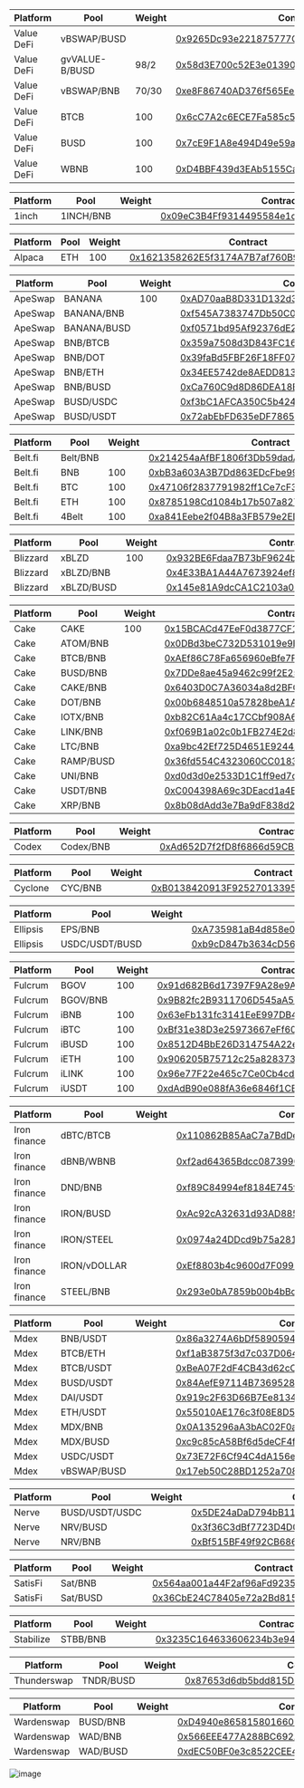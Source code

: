 |	Platform	|	Pool	|	Weight	|	Contract		|	Status	|
|	 ------ 	|	 ------ 	|	 ------ 	|	 ------ 		|	 ------ 	|
|	Value DeFi	|	vBSWAP/BUSD	|		|	[0x9265Dc93e221875777C8Ca8140beb3512045085a	](https://bscscan.com/address/0x9265Dc93e221875777C8Ca8140beb3512045085a)	|	Active	|
|	Value DeFi	|	gvVALUE-B/BUSD	|	98/2	|	[0x58d3E700c52E3e013908a1f0037bdD1c6d262637	](https://bscscan.com/address/0x58d3E700c52E3e013908a1f0037bdD1c6d262637)	|	Active	|
|	Value DeFi	|	vBSWAP/BNB	|	70/30	|	[0xe8F86740AD376f565Ee55399FCdf5843c6E20276	](https://bscscan.com/address/0xe8F86740AD376f565Ee55399FCdf5843c6E20276)	|	Active	|
|	Value DeFi	|	BTCB	|	100	|	[0x6cC7A2c6ECE7Fa585c59a0c9D87c8616434ee19B	](https://bscscan.com/address/0x6cC7A2c6ECE7Fa585c59a0c9D87c8616434ee19B)	|	Active	|
|	Value DeFi	|	BUSD	|	100	|	[0x7cE9F1A8e494D49e59a72Fd0443D378448151B9c	](https://bscscan.com/address/0x7cE9F1A8e494D49e59a72Fd0443D378448151B9c)	|	Active	|
|	Value DeFi	|	WBNB	|	100	|	[0xD4BBF439d3EAb5155Ca7c0537E583088fB4CFCe8	](https://bscscan.com/address/0xD4BBF439d3EAb5155Ca7c0537E583088fB4CFCe8)	|	Active	|
											
|	Platform	|	Pool	|	Weight	|	Contract		|	Status	|
|	 ------ 	|	 ------ 	|	 ------ 	|	 ------ 		|	 ------ 	|
|	1inch	|	1INCH/BNB	|		|	[0x09eC3B4Ff9314495584e1d30BEdbAe28d3531BEC	](https://bscscan.com/address/0x09eC3B4Ff9314495584e1d30BEdbAe28d3531BEC)	|	Active	|
											
|	Platform	|	Pool	|	Weight	|	Contract		|	Status	|
|	 ------ 	|	 ------ 	|	 ------ 	|	 ------ 		|	 ------ 	|
|	Alpaca	|	ETH	|	100	|	[0x1621358262E5f3174A7B7af760B9Ab9fcDBaFC6C	](https://bscscan.com/address/0x1621358262E5f3174A7B7af760B9Ab9fcDBaFC6C)	|	Active	|
											
|	Platform	|	Pool	|	Weight	|	Contract		|	Status	|
|	 ------ 	|	 ------ 	|	 ------ 	|	 ------ 		|	 ------ 	|
|	ApeSwap	|	BANANA	|	100	|	[0xAD70aaB8D331D132d3B5Dbeb4897D8002b7d1f8d	](https://bscscan.com/address/0xAD70aaB8D331D132d3B5Dbeb4897D8002b7d1f8d)	|	Active	|
|	ApeSwap	|	BANANA/BNB	|		|	[0xf545A7383747Db50C08536B304F635Df9AAeFFA6	](https://bscscan.com/address/0xf545A7383747Db50C08536B304F635Df9AAeFFA6)	|	Active	|
|	ApeSwap	|	BANANA/BUSD	|		|	[0xf0571bd95Af92376dE23A7bB5EE65AF4E0B22C6F	](https://bscscan.com/address/0xf0571bd95Af92376dE23A7bB5EE65AF4E0B22C6F)	|	Active	|
|	ApeSwap	|	BNB/BTCB	|		|	[0x359a7508d3D843FC16d2dc6beB20683426aa07CB	](https://bscscan.com/address/0x359a7508d3D843FC16d2dc6beB20683426aa07CB)	|	Active	|
|	ApeSwap	|	BNB/DOT	|		|	[0x39faBd5FBF26F18FF0768bDdCE185FdC6bD007d3	](https://bscscan.com/address/0x39faBd5FBF26F18FF0768bDdCE185FdC6bD007d3)	|	Active	|
|	ApeSwap	|	BNB/ETH	|		|	[0x34EE5742de8AEDD8132Abc80e2A5017053Fb6bB1	](https://bscscan.com/address/0x34EE5742de8AEDD8132Abc80e2A5017053Fb6bB1)	|	Active	|
|	ApeSwap	|	BNB/BUSD	|		|	[0xCa760C9d8D86DEA18BF46033f2917006FBF569AB	](https://bscscan.com/address/0xCa760C9d8D86DEA18BF46033f2917006FBF569AB)	|	Active	|
|	ApeSwap	|	BUSD/USDC	|		|	[0xf3bC1AFCA350C5b42429D2437080b61e54694B7e	](https://bscscan.com/address/0xf3bC1AFCA350C5b42429D2437080b61e54694B7e)	|	Active	|
|	ApeSwap	|	BUSD/USDT	|		|	[0x72abEbFD635eDF78656c8f714E3a13B82CaBF018	](https://bscscan.com/address/0x72abEbFD635eDF78656c8f714E3a13B82CaBF018)	|	Active	|
											
|	Platform	|	Pool	|	Weight	|	Contract		|	Status	|
|	 ------ 	|	 ------ 	|	 ------ 	|	 ------ 		|	 ------ 	|
|	Belt.fi	|	Belt/BNB	|		|	[0x214254aAfBF1806f3Db59dadAA5516066BcD5Fc2	](https://bscscan.com/address/0x214254aAfBF1806f3Db59dadAA5516066BcD5Fc2)	|	Active	|
|	Belt.fi	|	BNB	|	100	|	[0xbB3a603A3B7Dd863EDcFbe99e668a794F57AE4d7	](https://bscscan.com/address/0xbB3a603A3B7Dd863EDcFbe99e668a794F57AE4d7)	|	Active	|
|	Belt.fi	|	BTC	|	100	|	[0x47106f2837791982ff1Ce7cF37686e4c0b746Cf0	](https://bscscan.com/address/0x47106f2837791982ff1Ce7cF37686e4c0b746Cf0)	|	Active	|
|	Belt.fi	|	ETH	|	100	|	[0x8785198Cd1084b17b507a82708c69A5F082069A5	](https://bscscan.com/address/0x8785198Cd1084b17b507a82708c69A5F082069A5)	|	Active	|
|	Belt.fi	|	4Belt	|	100	|	[0xa841Eebe2f04B8a3FB579e2EDA076e3A08C7bD4f	](https://bscscan.com/address/0xa841Eebe2f04B8a3FB579e2EDA076e3A08C7bD4f)	|	Active	|
											
|	Platform	|	Pool	|	Weight	|	Contract		|	Status	|
|	 ------ 	|	 ------ 	|	 ------ 	|	 ------ 		|	 ------ 	|
|	Blizzard	|	xBLZD	|	100	|	[0x932BE6Fdaa7B73bF9624bCfD81dcCB12e7A31591	](https://bscscan.com/address/0x932BE6Fdaa7B73bF9624bCfD81dcCB12e7A31591)	|	Active	|
|	Blizzard	|	xBLZD/BNB	|		|	[0x4E33BA1A44A7673924ef8515459db25c90EC505e	](https://bscscan.com/address/0x4E33BA1A44A7673924ef8515459db25c90EC505e)	|	Active	|
|	Blizzard	|	xBLZD/BUSD	|		|	[0x145e81A9dcCA1C2103a0156515A885b0EA6B6F4F	](https://bscscan.com/address/0x145e81A9dcCA1C2103a0156515A885b0EA6B6F4F)	|	Active	|
											
|	Platform	|	Pool	|	Weight	|	Contract		|	Status	|
|	 ------ 	|	 ------ 	|	 ------ 	|	 ------ 		|	 ------ 	|
|	Cake	|	CAKE	|	100	|	[0x15BCACd47EeF0d3877CF1199819F9e6ADDEebE32	](https://bscscan.com/address/0x15BCACd47EeF0d3877CF1199819F9e6ADDEebE32)	|	Active	|
|	Cake	|	ATOM/BNB	|		|	[0x0DBd3beC732D531019e9E656629009C35f71a8E4	](https://bscscan.com/address/0x0DBd3beC732D531019e9E656629009C35f71a8E4)	|	Active	|
|	Cake	|	BTCB/BNB	|		|	[0xAEf86C78Fa656960eBfe7F0eDbda0a38a0759078	](https://bscscan.com/address/0xAEf86C78Fa656960eBfe7F0eDbda0a38a0759078)	|	Active	|
|	Cake	|	BUSD/BNB	|		|	[0x7DDe8ae45a9462c99f2E2595F5230E1CD45a77cB	](https://bscscan.com/address/0x7DDe8ae45a9462c99f2E2595F5230E1CD45a77cB)	|	Active	|
|	Cake	|	CAKE/BNB	|		|	[0x6403D0C7A36034a8d2BFC4564b685477c6a20940	](https://bscscan.com/address/0x6403D0C7A36034a8d2BFC4564b685477c6a20940)	|	Active	|
|	Cake	|	DOT/BNB	|		|	[0x00b6848510a57828beA1A5BAdE6696c34ebCd86A	](https://bscscan.com/address/0x00b6848510a57828beA1A5BAdE6696c34ebCd86A)	|	Active	|
|	Cake	|	IOTX/BNB	|		|	[0xb82C61Aa4c17CCbf908A6935B8aAc325417867f5	](https://bscscan.com/address/0xb82C61Aa4c17CCbf908A6935B8aAc325417867f5)	|	Active	|
|	Cake	|	LINK/BNB	|		|	[0xf069B1a02c0b1FB274E2d8B7f7705621bb673b1a	](https://bscscan.com/address/0xf069B1a02c0b1FB274E2d8B7f7705621bb673b1a)	|	Active	|
|	Cake	|	LTC/BNB	|		|	[0xa9bc42Ef725D4651E9244AbaEdEA5125ABC974d7	](https://bscscan.com/address/0xa9bc42Ef725D4651E9244AbaEdEA5125ABC974d7)	|	Active	|
|	Cake	|	RAMP/BUSD	|		|	[0x36fd554C4323060CC0183c416597E44369218365	](https://bscscan.com/address/0x36fd554C4323060CC0183c416597E44369218365)	|	Active	|
|	Cake	|	UNI/BNB	|		|	[0xd0d3d0e2533D1C1ff9ed7d2084569A8B724FF10E	](https://bscscan.com/address/0xd0d3d0e2533D1C1ff9ed7d2084569A8B724FF10E)	|	Active	|
|	Cake	|	USDT/BNB	|		|	[0xC004398A69c3DEacd1a4ECD5944BAb5fcF7A2EcF	](https://bscscan.com/address/0xC004398A69c3DEacd1a4ECD5944BAb5fcF7A2EcF)	|	Active	|
|	Cake	|	XRP/BNB	|		|	[0x8b08dAdd3e7Ba9dF838d24A757f3bA39bb709A38	](https://bscscan.com/address/0x8b08dAdd3e7Ba9dF838d24A757f3bA39bb709A38)	|	Active	|
											
|	Platform	|	Pool	|	Weight	|	Contract		|	Status	|
|	 ------ 	|	 ------ 	|	 ------ 	|	 ------ 		|	 ------ 	|
|	Codex	|	Codex/BNB	|		|	[0xAd652D7f2fD8f6866d59CB78622f46BE47DaD43a	](https://bscscan.com/address/0xAd652D7f2fD8f6866d59CB78622f46BE47DaD43a)	|	Active	|
											
|	Platform	|	Pool	|	Weight	|	Contract		|	Status	|
|	 ------ 	|	 ------ 	|	 ------ 	|	 ------ 		|	 ------ 	|
|	Cyclone	|	CYC/BNB	|		|	[0xB0138420913F925270133950a41F8B23A1d980A4	](https://bscscan.com/address/0xB0138420913F925270133950a41F8B23A1d980A4)	|	Active	|
											
|	Platform	|	Pool	|	Weight	|	Contract		|	Status	|
|	 ------ 	|	 ------ 	|	 ------ 	|	 ------ 		|	 ------ 	|
|	Ellipsis	|	EPS/BNB	|		|	[0xA735981aB4d858e0439114d44a5CFA0ed07BC767	](https://bscscan.com/address/0xA735981aB4d858e0439114d44a5CFA0ed07BC767)	|	Active	|
|	Ellipsis	|	USDC/USDT/BUSD	|		|	[0xb9cD847b3634cD56CB7d7093D1eD15E1418e0582	](https://bscscan.com/address/0xb9cD847b3634cD56CB7d7093D1eD15E1418e0582)	|	Active	|
											
|	Platform	|	Pool	|	Weight	|	Contract		|	Status	|
|	 ------ 	|	 ------ 	|	 ------ 	|	 ------ 		|	 ------ 	|
|	Fulcrum	|	BGOV	|	100	|	[0x91d682B6d17397F9A28e9A7F905659cE51Bd2370	](https://bscscan.com/address/0x91d682B6d17397F9A28e9A7F905659cE51Bd2370)	|	Active	|
|	Fulcrum	|	BGOV/BNB	|		|	[0x9B82fc2B9311706D545aA50926023D3B650D581D	](https://bscscan.com/address/0x9B82fc2B9311706D545aA50926023D3B650D581D)	|	Active	|
|	Fulcrum	|	iBNB	|	100	|	[0x63eFb131fc3141EeE997DB45b8Bd4d8Af2B4C6e0	](https://bscscan.com/address/0x63eFb131fc3141EeE997DB45b8Bd4d8Af2B4C6e0)	|	Active	|
|	Fulcrum	|	iBTC	|	100	|	[0xBf31e38D3e25973667eFf608BAF707AB2B7A7De5	](https://bscscan.com/address/0xBf31e38D3e25973667eFf608BAF707AB2B7A7De5)	|	Active	|
|	Fulcrum	|	iBUSD	|	100	|	[0x8512D4BbE26D314754A22e59228B7E3C8820c0D9	](https://bscscan.com/address/0x8512D4BbE26D314754A22e59228B7E3C8820c0D9)	|	Active	|
|	Fulcrum	|	iETH	|	100	|	[0x906205B75712c25a828373fE41B4BAcDF70f91d6	](https://bscscan.com/address/0x906205B75712c25a828373fE41B4BAcDF70f91d6)	|	Active	|
|	Fulcrum	|	iLINK	|	100	|	[0x96e77F22e465c7Ce0Cb4cde47abDDf8a7EeB1d44	](https://bscscan.com/address/0x96e77F22e465c7Ce0Cb4cde47abDDf8a7EeB1d44)	|	Active	|
|	Fulcrum	|	iUSDT	|	100	|	[0xdAdB90e088fA36e6846f1CBD5c434D594ecf189b	](https://bscscan.com/address/0xdAdB90e088fA36e6846f1CBD5c434D594ecf189b)	|	Active	|
											
|	Platform	|	Pool	|	Weight	|	Contract		|	Status	|
|	 ------ 	|	 ------ 	|	 ------ 	|	 ------ 		|	 ------ 	|
|	Iron finance	|	dBTC/BTCB	|		|	[0x110862B85AaC7a7BdDe16162c48cb027B8660ECA	](https://bscscan.com/address/0x110862B85AaC7a7BdDe16162c48cb027B8660ECA)	|	Active	|
|	Iron finance	|	dBNB/WBNB	|		|	[0xf2ad64365Bdcc087399059D0F4ec179C18aa7d7C	](https://bscscan.com/address/0xf2ad64365Bdcc087399059D0F4ec179C18aa7d7C)	|	Active	|
|	Iron finance	|	DND/BNB	|		|	[0xf89C84994ef8184E745fE7059e8B931a45f6E5F5	](https://bscscan.com/address/0xf89C84994ef8184E745fE7059e8B931a45f6E5F5)	|	Active	|
|	Iron finance	|	IRON/BUSD	|		|	[0xAc92cA32631d93AD8855172f02DA5Dce117E4cC7	](https://bscscan.com/address/0xAc92cA32631d93AD8855172f02DA5Dce117E4cC7)	|	Active	|
|	Iron finance	|	IRON/STEEL	|		|	[0x0974a24DDcd9b75a281669094794F998F0963c23	](https://bscscan.com/address/0x0974a24DDcd9b75a281669094794F998F0963c23)	|	Active	|
|	Iron finance	|	IRON/vDOLLAR	|		|	[0xEf8803b4c9600d7F0991654732Be306337de84b9	](https://bscscan.com/address/0xEf8803b4c9600d7F0991654732Be306337de84b9)	|	Active	|
|	Iron finance	|	STEEL/BNB	|		|	[0x293e0bA7859b00b4bBdDf5042D82f4f13F992432	](https://bscscan.com/address/0x293e0bA7859b00b4bBdDf5042D82f4f13F992432)	|	Active	|
											
|	Platform	|	Pool	|	Weight	|	Contract		|	Status	|
|	 ------ 	|	 ------ 	|	 ------ 	|	 ------ 		|	 ------ 	|
|	Mdex	|	BNB/USDT	|		|	[0x86a3274A6bDf5890594E1A3e1C168363f6eA81b9	](https://bscscan.com/address/0x86a3274A6bDf5890594E1A3e1C168363f6eA81b9)	|	Active	|
|	Mdex	|	BTCB/ETH	|		|	[0xf1aB3875f3d7c037D064BC9a2D85bD300B7d2a8C	](https://bscscan.com/address/0xf1aB3875f3d7c037D064BC9a2D85bD300B7d2a8C)	|	Active	|
|	Mdex	|	BTCB/USDT	|		|	[0xBeA07F2dF4CB43d62cC75cB6020BBbe122F4a4ce	](https://bscscan.com/address/0xBeA07F2dF4CB43d62cC75cB6020BBbe122F4a4ce)	|	Active	|
|	Mdex	|	BUSD/USDT	|		|	[0x84AefE97114B7369528500995f227Cd698404A7f	](https://bscscan.com/address/0x84AefE97114B7369528500995f227Cd698404A7f)	|	Active	|
|	Mdex	|	DAI/USDT	|		|	[0x919c2F63D66B7Ee8134aD8b8C41E797a37695bbC	](https://bscscan.com/address/0x919c2F63D66B7Ee8134aD8b8C41E797a37695bbC)	|	Active	|
|	Mdex	|	ETH/USDT	|		|	[0x55010AE176c3f08E8D57b7aB710C5B595FB72A46	](https://bscscan.com/address/0x55010AE176c3f08E8D57b7aB710C5B595FB72A46)	|	Active	|
|	Mdex	|	MDX/BNB	|		|	[0x0A135296aA3bAC02F0a4c3d668050b72D1F2280b	](https://bscscan.com/address/0x0A135296aA3bAC02F0a4c3d668050b72D1F2280b)	|	Active	|
|	Mdex	|	MDX/BUSD	|		|	[0xc9c85cA58Bf6d5deCF4f2F7035ec3a69371BD430	](https://bscscan.com/address/0xc9c85cA58Bf6d5deCF4f2F7035ec3a69371BD430)	|	Active	|
|	Mdex	|	USDC/USDT	|		|	[0x73E72F6Cf94C4dA156e863B638Bfd70A110579c6	](https://bscscan.com/address/0x73E72F6Cf94C4dA156e863B638Bfd70A110579c6)	|	Active	|
|	Mdex	|	vBSWAP/BUSD	|		|	[0x17eb50C28BD1252a7081E878440e634853DDBA1b	](https://bscscan.com/address/0x17eb50C28BD1252a7081E878440e634853DDBA1b)	|	Active	|
											
|	Platform	|	Pool	|	Weight	|	Contract		|	Status	|
|	 ------ 	|	 ------ 	|	 ------ 	|	 ------ 		|	 ------ 	|
|	Nerve	|	BUSD/USDT/USDC	|		|	[0x5DE24aDaD794bB11f8639F8979515B7bb815c079	](https://bscscan.com/address/0x5DE24aDaD794bB11f8639F8979515B7bb815c079)	|	Active	|
|	Nerve	|	NRV/BUSD	|		|	[0x3f36C3dBf7723D4D099905b5B096b1c67f646ED9	](https://bscscan.com/address/0x3f36C3dBf7723D4D099905b5B096b1c67f646ED9)	|	Active	|
|	Nerve	|	NRV/BNB	|		|	[0xBf515BF49f92CB686B4718f970871339dE605Cec	](https://bscscan.com/address/0xBf515BF49f92CB686B4718f970871339dE605Cec)	|	Active	|
											
|	Platform	|	Pool	|	Weight	|	Contract		|	Status	|
|	 ------ 	|	 ------ 	|	 ------ 	|	 ------ 		|	 ------ 	|
|	SatisFi	|	Sat/BNB	|		|	[0x564aa001a44F2af96aFd92352c35d58C2433A80F	](https://bscscan.com/address/0x564aa001a44F2af96aFd92352c35d58C2433A80F)	|	Active	|
|	SatisFi	|	Sat/BUSD	|		|	[0x36CbE24C78405e72a2Bd8156750fC39047139249	](https://bscscan.com/address/0x36CbE24C78405e72a2Bd8156750fC39047139249)	|	Active	|
											
|	Platform	|	Pool	|	Weight	|	Contract		|	Status	|
|	 ------ 	|	 ------ 	|	 ------ 	|	 ------ 		|	 ------ 	|
|	Stabilize	|	STBB/BNB	|		|	[0x3235C164633606234b3e94592e96Db3BF37aACAC	](https://bscscan.com/address/0x3235C164633606234b3e94592e96Db3BF37aACAC)	|	Active	|
											
|	Platform	|	Pool	|	Weight	|	Contract		|	Status	|
|	 ------ 	|	 ------ 	|	 ------ 	|	 ------ 		|	 ------ 	|
|	Thunderswap	|	TNDR/BUSD	|		|	[0x87653d6db5bdd815Da15F61e160b19BC751258C7	](https://bscscan.com/address/0x87653d6db5bdd815Da15F61e160b19BC751258C7)	|	Active	|
											
|	Platform	|	Pool	|	Weight	|	Contract		|	Status	|
|	 ------ 	|	 ------ 	|	 ------ 	|	 ------ 		|	 ------ 	|
|	Wardenswap	|	BUSD/BNB	|		|	[0xD4940e8658158016609a631f0C19d6Cf5F535841	](https://bscscan.com/address/0xD4940e8658158016609a631f0C19d6Cf5F535841)	|	Active	|
|	Wardenswap	|	WAD/BNB	|		|	[0x566EEE477A288BC692A75135F330Ab7fbaF2ED83	](https://bscscan.com/address/0x566EEE477A288BC692A75135F330Ab7fbaF2ED83)	|	Active	|
|	Wardenswap	|	WAD/BUSD	|		|	[0xdEC50BF0e3c8522CEE42A7c1754B9582143c7cb7	](https://bscscan.com/address/0xdEC50BF0e3c8522CEE42A7c1754B9582143c7cb7)	|	Active	|
![image](https://user-images.githubusercontent.com/78454114/116824370-70502a00-ab4f-11eb-8e49-4c4c396938a6.png)
